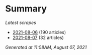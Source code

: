 # Summary
*Latest scrapes*
* [2021-08-06](https://github.com/nuuuwan/news_lk/blob/data/news_lk.2021-08-06.json) (190 articles)
* [2021-08-07](https://github.com/nuuuwan/news_lk/blob/data/news_lk.2021-08-07.json) (32 articles)

*Generated at 11:08AM, August 07, 2021*